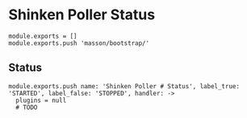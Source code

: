 
# Shinken Poller Status

    module.exports = []
    module.exports.push 'masson/bootstrap/'

## Status

    module.exports.push name: 'Shinken Poller # Status', label_true: 'STARTED', label_false: 'STOPPED', handler: ->
      plugins = null
      # TODO
